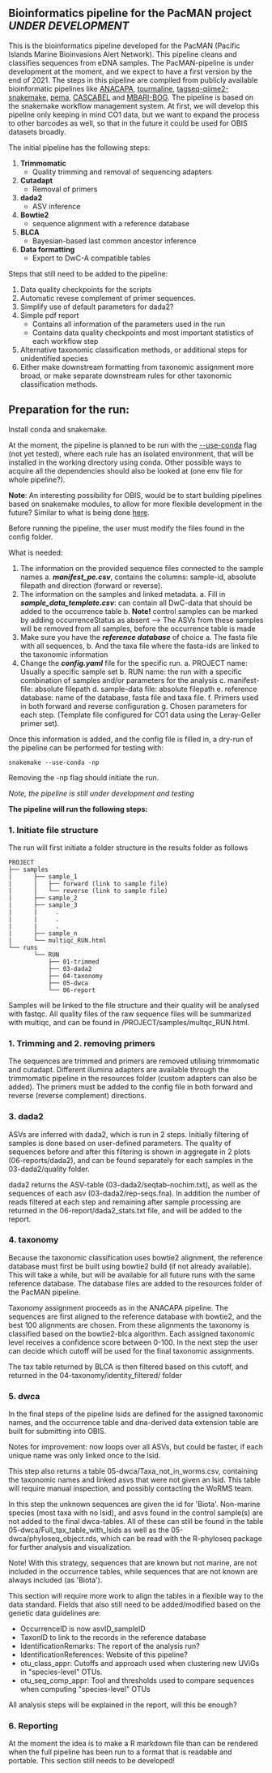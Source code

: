 ## Bioinformatics pipeline for the PacMAN project *UNDER DEVELOPMENT*

This is the bioinformatics pipeline developed for the PacMAN (Pacific Islands Marine Bioinvasions Alert Network). This pipeline cleans and classifies sequences from eDNA samples. The PacMAN-pipeline is under development at the moment, and we expect to have a first version by the end of 2021. The steps in this pipeline are compiled from publicly available bioinformatic pipelines like [ANACAPA](https://github.com/limey-bean/Anacapa), [tourmaline](https://github.com/lukenoaa/tourmaline), [tagseq-qiime2-snakemake](https://github.com/shu251/tagseq-qiime2-snakemake), [pema](https://github.com/hariszaf/pema), [CASCABEL](https://github.com/AlejandroAb/CASCABEL) and [MBARI-BOG](https://github.com/MBARI-BOG/BOG-Banzai-Dada2-Pipeline). The pipeline is based on the snakemake workflow management system. At first, we will develop this pipeline only keeping in mind CO1 data, but we want to expand the process to other barcodes as well, so that in the future it could be used for OBIS datasets broadly.

The initial pipeline has the following steps:

  1. **Trimmomatic**
     - Quality trimming and removal of sequencing adapters
  2. **Cutadapt**
     - Removal of primers
  3. **dada2**
     - ASV inference
  4. **Bowtie2**
     - sequence alignment with a reference database
  5. **BLCA**
     - Bayesian-based last common ancestor inference
  6. **Data formatting**
     - Export to DwC-A compatible tables

Steps that still need to be added to the pipeline:

  1. Data quality checkpoints for the scripts
  2. Automatic revese complement of primer sequences.
  3. Simplify use of default parameters for dada2?
  3. Simple pdf report
     - Contains all information of the parameters used in the run
     - Contains data quality checkpoints and most important statistics of each workflow step
  4. Alternative taxonomic classification methods, or additional steps for unidentified species
  5. Either make downstream formatting from taxonomic assignment more broad, or make separate downstream rules for other taxonomic classification methods.


## Preparation for the run:

Install conda and snakemake.

At the moment, the pipeline is planned to be run with the [--use-conda](https://snakemake.readthedocs.io/en/stable/snakefiles/deployment.html#integrated-package-management) flag (not yet tested), where each rule has an isolated environment, that will be installed in the working directory using conda. Other possible ways to acquire all the dependencies should also be looked at (one env file for whole pipeline?).

**Note**: An interesting possibility for OBIS, would be to start building pipelines based on snakemake modules, to allow for more flexible development in the future? Similar to what is being done [here](https://github.com/EnvGen/snakemake-workflows).

Before running the pipeline, the user must modify the files found in the config folder.

What is needed:
  1. The information on the provided sequence files connected to the sample names
     a. ***manifest_pe.csv***, contains the columns: sample-id, absolute filepath and direction (forward or reverse).
  2. The information on the samples and linked metadata.
     a. Fill in ***sample_data_template.csv***: can contain all DwC-data that should be added to the occurrence table
     b. **Note!** control samples can be marked by adding occurrenceStatus as absent
     --> The ASVs from these samples will be removed from all samples, before the occurrence table is made
  3. Make sure you have the ***reference database*** of choice
     a. The fasta file with all sequences,
     b. And the taxa file where the fasta-ids are linked to the taxonomic information
  4. Change the ***config.yaml*** file for the specific run.
     a. PROJECT name: Usually a specific sample set
     b. RUN name: the run with a specific combination of samples and/or parameters for the analysis
     c. manifest-file: absolute filepath
     d. sample-data file: absolute filepath
     e. reference database: name of the database, fasta file and taxa file.
     f. Primers used in both forward and reverse configuration
     g. Chosen parameters for each step. (Template file configured for CO1 data using the Leray-Geller primer set).

Once this information is added, and the config file is filled in, a dry-run of the pipeline can be performed for testing with:

```
snakemake --use-conda -np
```
Removing the -np flag should initiate the run.

*Note, the pipeline is still under development and testing*

**The pipeline will run the following steps:**

### 1. Initiate file structure

The run will first initiate a folder structure in the results folder as follows

```
PROJECT
├── samples
|      ├── sample_1
|      │   ├── forward (link to sample file)
|      │   └── reverse (link to sample file)
|      ├── sample_2
|      ├── sample_3
|      |     .
|      |     .
|      |     .
|      ├── sample_n
|      └── multiqc_RUN.html
└── runs
       └── RUN
           ├── 01-trimmed
           ├── 03-dada2
           ├── 04-taxonomy
           ├── 05-dwca
           └── 06-report
```

Samples will be linked to the file structure and their quality will be analysed with fastqc.
All quality files of the raw sequence files will be summarized with multiqc, and can be found in /PROJECT/samples/multqc_RUN.html.

### 1. Trimming and 2. removing primers

The sequences are trimmed and primers are removed utilising trimmomatic and cutadapt.
Different illumina adapters are available through the trimmomatic pipeline in the resources folder (custom adapters can also be added).
The primers must be added to the config file in both forward and reverse (reverse complement) directions.


### 3. dada2

ASVs are inferred with dada2, which is run in 2 steps. Initially filtering of samples is done based on user-defined parameters. The quality of sequences before and after this filtering is shown in aggregate in 2 plots (06-reports/dada2), and can be found separately for each samples in the 03-dada2/quality folder.

dada2 returns the ASV-table (03-dada2/seqtab-nochim.txt), as well as the sequences of each asv (03-dada2/rep-seqs.fna). In addition the number of reads filtered at each step and remaining after sample processing are returned in the 06-report/dada2_stats.txt file, and will be added to the report.

### 4. taxonomy

Because the taxonomic classification uses bowtie2 alignment, the reference database must first be built using bowtie2 build (if not already available).
This will take a while, but will be available for all future runs with the same reference database. The database files are added to the resources folder of the PacMAN pipeline.

Taxonomy assignment proceeds as in the ANACAPA pipeline.
The sequences are first aligned to the reference database with bowtie2, and the best 100 alignments are chosen.
From these alignments the taxonomy is classified based on the bowtie2-blca algorithm. Each assigned taxonomic level receives a confidence score between 0-100.
In the next step the user can decide which cutoff will be used for the final taxonomic assignments.

The tax table returned by BLCA is then filtered based on this cutoff, and returned in the 04-taxonomy/identity_filtered/ folder


### 5. dwca

In the final steps of the pipeline lsids are defined for the assigned taxonomic names, and the occurrence table and dna-derived data extension table are built for submitting into OBIS.

Notes for improvement: now loops over all ASVs, but could be faster, if each unique name was only linked once to the lsid.

This step also returns a table 05-dwca/Taxa_not_in_worms.csv, containing the taxonomic names and linked asvs that were not given an lsid. This table will require manual inspection, and possibly contacting the WoRMS team.

In this step the unknown sequences are given the id for 'Biota'. Non-marine species (most taxa with no lsid), and asvs found in the control sample(s) are not added to the final dwca-tables. All of these can still be found in the table 05-dwca/Full_tax_table_with_lsids as well as the 05-dwca/phyloseq_object.rds, which can be read with the R-phyloseq package for further analysis and visualization.

Note! With this strategy, sequences that are known but not marine, are not included in the occurrence tables, while sequences that are not known are always included (as 'Biota').

This section will require more work to align the tables in a flexible way to the data standard.
Fields that also still need to be added/modified based on the genetic data guidelines are:

  - OccurrenceID is now asvID_sampleID
  - TaxonID to link to the records in the reference database
  - IdentificationRemarks: The report of the analysis run?
  - IdentificationReferences: Website of this pipeline?
  - otu_class_appr: 	Cutoffs and approach used when clustering new UViGs in "species-level" OTUs.
  - otu_seq_comp_appr:  Tool and thresholds used to compare sequences when computing "species-level" OTUs

All analysis steps will be explained in the report, will this be enough?

### 6. Reporting

At the moment the idea is to make a R markdown file than can be rendered when the full pipeline has been run to a format that is readable and portable. This section still needs to be developed!
